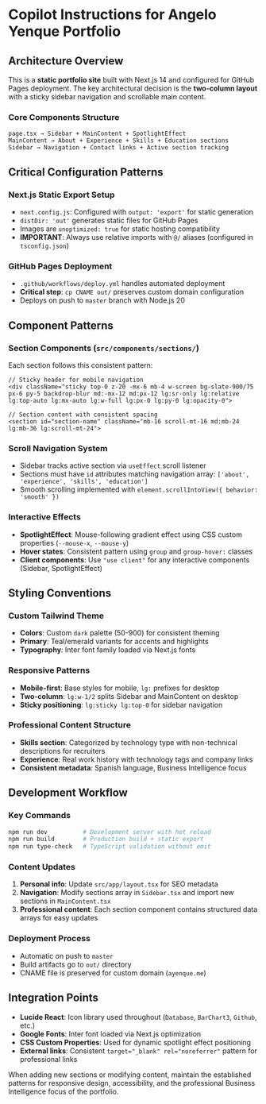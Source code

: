 # Copilot Instructions for Angelo Yenque Portfolio

## Architecture Overview

This is a **static portfolio site** built with Next.js 14 and configured for GitHub Pages deployment. The key architectural decision is the **two-column layout** with a sticky sidebar navigation and scrollable main content.

### Core Components Structure

```
page.tsx → Sidebar + MainContent + SpotlightEffect
MainContent → About + Experience + Skills + Education sections
Sidebar → Navigation + Contact links + Active section tracking
```

## Critical Configuration Patterns

### Next.js Static Export Setup

- `next.config.js`: Configured with `output: 'export'` for static generation
- `distDir: 'out'` generates static files for GitHub Pages
- Images are `unoptimized: true` for static hosting compatibility
- **IMPORTANT**: Always use relative imports with `@/` aliases (configured in `tsconfig.json`)

### GitHub Pages Deployment

- `.github/workflows/deploy.yml` handles automated deployment
- **Critical step**: `cp CNAME out/` preserves custom domain configuration
- Deploys on push to `master` branch with Node.js 20

## Component Patterns

### Section Components (`src/components/sections/`)

Each section follows this consistent pattern:

```tsx
// Sticky header for mobile navigation
<div className="sticky top-0 z-20 -mx-6 mb-4 w-screen bg-slate-900/75 px-6 py-5 backdrop-blur md:-mx-12 md:px-12 lg:sr-only lg:relative lg:top-auto lg:mx-auto lg:w-full lg:px-0 lg:py-0 lg:opacity-0">

// Section content with consistent spacing
<section id="section-name" className="mb-16 scroll-mt-16 md:mb-24 lg:mb-36 lg:scroll-mt-24">
```

### Scroll Navigation System

- Sidebar tracks active section via `useEffect` scroll listener
- Sections must have `id` attributes matching navigation array: `['about', 'experience', 'skills', 'education']`
- Smooth scrolling implemented with `element.scrollIntoView({ behavior: 'smooth' })`

### Interactive Effects

- **SpotlightEffect**: Mouse-following gradient effect using CSS custom properties (`--mouse-x`, `--mouse-y`)
- **Hover states**: Consistent pattern using `group` and `group-hover:` classes
- **Client components**: Use `"use client"` for any interactive components (Sidebar, SpotlightEffect)

## Styling Conventions

### Custom Tailwind Theme

- **Colors**: Custom `dark` palette (50-900) for consistent theming
- **Primary**: Teal/emerald variants for accents and highlights
- **Typography**: Inter font family loaded via Next.js fonts

### Responsive Patterns

- **Mobile-first**: Base styles for mobile, `lg:` prefixes for desktop
- **Two-column**: `lg:w-1/2` splits Sidebar and MainContent on desktop
- **Sticky positioning**: `lg:sticky lg:top-0` for sidebar navigation

### Professional Content Structure

- **Skills section**: Categorized by technology type with non-technical descriptions for recruiters
- **Experience**: Real work history with technology tags and company links
- **Consistent metadata**: Spanish language, Business Intelligence focus

## Development Workflow

### Key Commands

```bash
npm run dev          # Development server with hot reload
npm run build        # Production build + static export
npm run type-check   # TypeScript validation without emit
```

### Content Updates

1. **Personal info**: Update `src/app/layout.tsx` for SEO metadata
2. **Navigation**: Modify sections array in `Sidebar.tsx` and import new sections in `MainContent.tsx`
3. **Professional content**: Each section component contains structured data arrays for easy updates

### Deployment Process

- Automatic on push to `master`
- Build artifacts go to `out/` directory
- CNAME file is preserved for custom domain (`ayenque.me`)

## Integration Points

- **Lucide React**: Icon library used throughout (`Database`, `BarChart3`, `Github`, etc.)
- **Google Fonts**: Inter font loaded via Next.js optimization
- **CSS Custom Properties**: Used for dynamic spotlight effect positioning
- **External links**: Consistent `target="_blank" rel="noreferrer"` pattern for professional links

When adding new sections or modifying content, maintain the established patterns for responsive design, accessibility, and the professional Business Intelligence focus of the portfolio.
